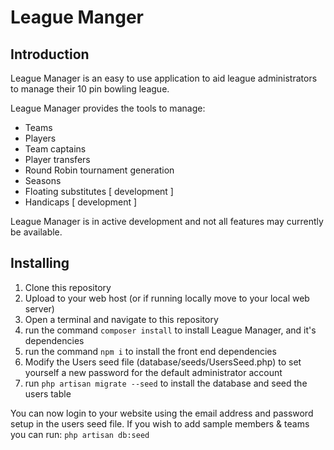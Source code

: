 # League Manger
## Introduction
League Manager is an easy to use application to aid league administrators to manage their 10 pin bowling league.

League Manager provides the tools to manage:
* Teams
* Players
* Team captains
* Player transfers
* Round Robin tournament generation
* Seasons
* Floating substitutes [ development ]
* Handicaps [ development ]

League Manager is in active development and not all features may currently be available.

## Installing
1. Clone this repository
2. Upload to your web host (or if running locally move to your local web server)
3. Open a terminal and navigate to this repository
4. run the command ``composer install`` to install League Manager, and it's dependencies
5. run the command ```npm i``` to install the front end dependencies
6. Modify the Users seed file (database/seeds/UsersSeed.php) to set yourself a new password for the default administrator account
7. run ``php artisan migrate --seed`` to install the database and seed the users table

You can now login to your website using the email address and password setup in the users seed file.
If you wish to add sample members & teams you can run:
``php artisan db:seed``
